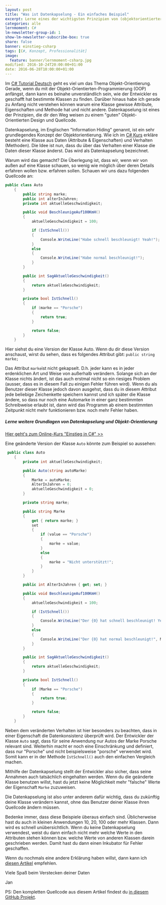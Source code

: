 ```yaml
---
layout: post
title: "Was ist Datenkapselung - Ein einfaches Beispiel"
excerpt: Lerne eines der wichtigsten Prinzipien von (objektorientierter) Softwareentwicklung kennen
categories: alle
lernmoment: C#
lm-newsletter-group-id: 1
show-lm-newsletter-subscribe-box: true
share: false
banner: einstieg-csharp
tags: [C#, Konzept, Professionalität]
image:
  feature: banner/lernmoment-csharp.jpg
modified: 2016-10-24T20:00:00+01:00
date: 2016-06-28T10:00:00+01:00
---
```


Im [C# Tutorial Deutsch](https://www.youtube.com/playlist?list=PLP2TrPpx5VNkr-wmkjguVZAvN4T5EPJbF) geht es viel um das Thema Objekt-Orientierung. Gerade, wenn du mit der Objekt-Orientierten-Programmierung (OOP) anfängst, dann kann es beinahe unverständlich sein, wie der Entwickler es geschafft hat bestimmte Klassen zu finden. Darüber hinaus habe ich gerade zu Anfang nicht verstehen können warum eine Klasse gewisse Attribute, Eigenschaften und Methode hat und nicht andere. Datenkapselung ist eines der Prinzipien, die dir den Weg weisen zu einem "guten" Objekt-Orientierten Design und Quellcode.

Datenkapselung, im Englischen "Information Hiding" genannt, ist ein sehr grundlegendes Konzept der Objektorientierung. Wie ich im [C# Kurs](/einstieg-csharp/) erkläre besteht eine Klasse aus Daten (Attribute & Eigenschaften) und Verhalten (Methoden). Die Idee ist nun, dass du über das Verhalten einer Klasse die Daten dieser Klasse änderst. Das wird als Datenkapselung bezeichnet.

Warum wird das gemacht? Die Überlegung ist, dass wir, wenn wir von außen auf eine Klasse schauen, so wenig wie möglich über deren Details erfahren wollen bzw. erfahren sollen. Schauen wir uns dazu folgenden Quellcode an: 

```cs
public class Auto
    {
        public string marke;
        public int alterInJahren;
        private int aktuelleGeschwindigkeit;

        public void BeschleunigeAuf100KmH()
        {
            aktuelleGeschwindigkeit = 100;

            if (IstSchnell())
            {
                Console.WriteLine("Habe schnell beschleunigt! Yeah!");
            }
            else
            {
                Console.WriteLine("Habe normal beschleunigt!");
            }
        }

        public int SagAktuelleGeschwindigkeit()
        {
            return aktuelleGeschwindigkeit;
        }

        private bool IstSchnell()
        {
            if (marke == "Porsche")
            {
                return true;
            }

            return false;
        }
    }
```

Hier siehst du eine Version der Klasse Auto. Wenn du dir diese Version anschaust, wirst du sehen, dass es folgendes Attribut gibt: `public string marke;`

Das Attribut `marke`ist nicht gekapselt. D.h. jeder kann es in jeder erdenklichen Art und Weise von außerhalb verändern. Solange sich an der Klasse nichts ändert, ist das auch erstmal nicht so ein riesiges Problem (ausser, dass es in diesem Fall zu einigen Fehler führen wird). Wenn du als Benutzer dieser Klasse jedoch davon ausgehst, dass du in diesem Attribut jede beliebige Zeichenkette speichern kannst und ich später die Klasse ändere, so dass nur noch eine Automarke in einer ganz bestimmten Schreibweise erlaubt ist, dann wird das Programm ab einem bestimmten Zeitpunkt nicht mehr funktionieren bzw. noch mehr Fehler haben.

<div class="subscribe-notice">
<h5>Lerne weitere Grundlagen von Datenkapselung und Objekt-Orientierung</h5>
<a markdown="0" href="https://www.udemy.com/course/einstieg-in-csharp-software-programmieren-wie-ein-profi/?couponCode=CS_95-0420_EXISTING" class="notice-button">Hier geht's zum Online-Kurs "Einstieg in C#" >></a>
</div>

Eine geänderte Version der Klasse `Auto` könnte zum Beispiel so aussehen:

```cs
 public class Auto
    {
        private int aktuelleGeschwindigkeit;

        public Auto(string autoMarke)
        {
            Marke = autoMarke;
            AlterInJahren = 0;
            aktuelleGeschwindigkeit = 0;
        }

        private string marke;

        public string Marke
        {
            get { return marke; }
            set
            {
                if (value == "Porsche")
                {
                    marke = value;
                }
                else
                {
                    marke = "Nicht unterstützt!";
                }
            }
        }

        public int AlterInJahren { get; set; }

        public void BeschleunigeAuf100KmH()
        {
            aktuelleGeschwindigkeit = 100;

            if (IstSchnell())
            {
                Console.WriteLine("Der {0} hat schnell beschleunigt! Yeah!", Marke);
            }
            else
            {
                Console.WriteLine("Der {0} hat normal beschleunigt!", Marke);
            }
        }

        public int SagAktuelleGeschwindigkeit()
        {
            return aktuelleGeschwindigkeit;
        }

        private bool IstSchnell()
        {
            if (Marke == "Porsche")
            {
                return true;
            }

            return false;
        }
    }
```

Neben dem veränderten Verhalten ist hier besonders zu beachten, dass in einer Eigenschaft die Datenkonsistenz überprüft wird. Der Entwickler der Klasse `Auto` sagt, dass für seine Anwendung nur Autos der Marke Porsche relevant sind. Weiterhin macht er noch eine Einschränkung und definiert, dass nur "Porsche" und nicht beispielsweise "porsche" verwendet wird. Somit kann er in der Methode `IstSchnell()` auch den einfachen Vergleich machen.

Mithilfe der Datenkapselung stellt der Entwickler also sicher, dass seine Annahmen auch tatsächlich eingehalten werden. Wenn du die geänderte Klasse benutzen willst, hast du jetzt keine Möglichkeit mehr "falsche" Werte der Eigenschaft `Marke` zuzuweisen.

Die Datenkapselung ist also unter anderem dafür wichtig, dass du zukünftig deine Klasse verändern kannst, ohne das Benutzer deiner Klasse ihren Quellcode ändern müssen.

Bedenke immer, dass diese Beispiele überaus einfach sind. Üblicherweise hast du auch in kleinen Anwendungen 10, 20, 100 oder mehr Klassen. Dann wird es schnell unübersichtlich. Wenn du keine Datenkapselung verwendest, weist du dann einfach nicht mehr welche Werte in den Attributen stehen können bzw. welche Werte von anderen Klassen darein geschrieben werden. Damit hast du dann einen Inkubator für Fehler geschaffen.

Wenn du nochmals eine andere Erklärung haben willst, dann kann ich [diesen Artikel](http://www.inf-schule.de/modellierung/ooppython/roboter/datenkapselung/konzept_datenkapselung) empfehlen.

Viele Spaß beim Verstecken deiner Daten

Jan

PS: Den kompletten Quellcode aus diesem Artikel findest du [in diesem GitHub Projekt](https://github.com/LernMoment/einstieg-csharp-klassen-definieren).